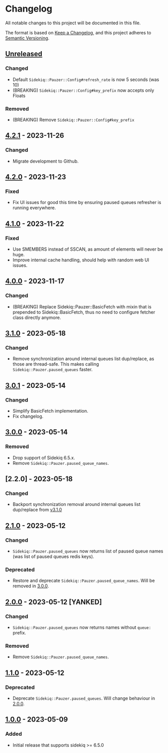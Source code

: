 # Changelog

All notable changes to this project will be documented in this file.

The format is based on [Keep a Changelog](https://keepachangelog.com/en/1.1.0/),
and this project adheres to [Semantic Versioning](https://semver.org/spec/v2.0.0.html).


## [Unreleased]

### Changed

- Default `Sidekiq::Pauzer::Config#refresh_rate` is now 5 seconds (was 10)
- (BREAKING) `Sidekiq::Pauzer::Config#key_prefix` now accepts only Floats

### Removed

- (BREAKING) Remove `Sidekiq::Pauzer::Config#key_prefix`


## [4.2.1] - 2023-11-26

### Changed

- Migrate development to Github.


## [4.2.0] - 2023-11-23

### Fixed

- Fix UI issues for good this time by ensuring paused queues refresher is
  running everywhere.


## [4.1.0] - 2023-11-22

### Fixed

- Use SMEMBERS instead of SSCAN, as amount of elements will never be huge.
- Improve internal cache handling, should help with random web UI issues.


## [4.0.0] - 2023-11-17

### Changed

- (BREAKING) Replace Sidekiq::Pauzer::BasicFetch with mixin that is prepended to
  Sidekiq::BasicFetch, thus no need to configure fetcher class directly anymore.


## [3.1.0] - 2023-05-18

### Changed

- Remove synchronization around internal queues list dup/replace, as those are
  thread-safe. This makes calling `Sidekiq::Pauzer.paused_queues` faster.


## [3.0.1] - 2023-05-14

### Changed

- Simplify BasicFetch implementation.
- Fix changelog.


## [3.0.0] - 2023-05-14

### Removed

- Drop support of Sidekiq 6.5.x.
- Remove `Sidekiq::Pauzer.paused_queue_names`.


## [2.2.0] - 2023-05-18

### Changed

- Backport synchronization removal around internal queues list dup/replace
  from [v3.1.0](https://gitlab.com/ixti/sidekiq-pauzer/-/tree/v3.1.0)


## [2.1.0] - 2023-05-12

### Changed

- `Sidekiq::Pauzer.paused_queues` now returns list of paused queue names (was
  list of paused queues redis keys).

### Deprecated

- Restore and deprecate `Sidekiq::Pauzer.paused_queue_names`.
  Will be removed in [3.0.0].


## [2.0.0] - 2023-05-12 [YANKED]

### Changed

- `Sidekiq::Pauzer.paused_queues` now returns names without `queue:` prefix.

### Removed

- Remove `Sidekiq::Pauzer.paused_queue_names`.


## [1.1.0] - 2023-05-12

### Deprecated

- Deprecate `Sidekiq::Pauzer.paused_queues`. Will change behaviour in [2.0.0].


## [1.0.0] - 2023-05-09

### Added

- Initial release that supports sidekiq >= 6.5.0


[unreleased]: https://github.com/ixti/sidekiq-pauzer/compare/v4.2.1...main
[4.2.1]: https://github.com/ixti/sidekiq-pauzer/compare/v4.2.0...v4.2.1
[4.2.0]: https://github.com/ixti/sidekiq-pauzer/compare/v4.1.0...v4.2.0
[4.1.0]: https://github.com/ixti/sidekiq-pauzer/compare/v4.0.0...v4.1.0
[4.0.0]: https://github.com/ixti/sidekiq-pauzer/compare/v3.1.0...v4.0.0
[3.1.0]: https://github.com/ixti/sidekiq-pauzer/compare/v3.0.1...v3.1.0
[3.0.1]: https://github.com/ixti/sidekiq-pauzer/compare/v3.0.0...v3.0.1
[3.0.0]: https://github.com/ixti/sidekiq-pauzer/compare/v2.1.0...v3.0.0
[2.1.0]: https://github.com/ixti/sidekiq-pauzer/compare/v2.0.0...v2.1.0
[2.0.0]: https://github.com/ixti/sidekiq-pauzer/compare/v1.1.0...v2.0.0
[1.1.0]: https://github.com/ixti/sidekiq-pauzer/compare/v1.0.0...v1.1.0
[1.0.0]: https://github.com/ixti/sidekiq-pauzer/tree/v1.0.0
